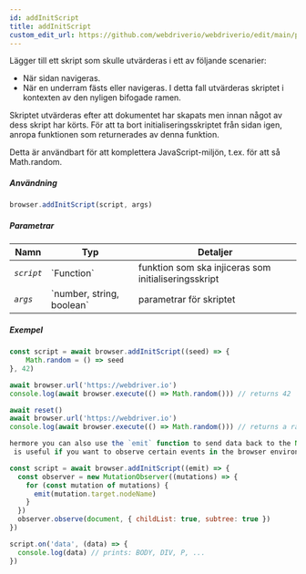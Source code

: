```yaml
---
id: addInitScript
title: addInitScript
custom_edit_url: https://github.com/webdriverio/webdriverio/edit/main/packages/webdriverio/src/commands/browser/addInitScript.ts
---
```


Lägger till ett skript som skulle utvärderas i ett av följande scenarier:

- När sidan navigeras.
- När en underram fästs eller navigeras. I detta fall utvärderas skriptet i 
  kontexten av den nyligen bifogade ramen.

Skriptet utvärderas efter att dokumentet har skapats men innan något av dess skript har körts.
För att ta bort initialiseringsskriptet från sidan igen, anropa funktionen som 
returnerades av denna funktion.

Detta är användbart för att komplettera JavaScript-miljön, t.ex. för att så Math.random.

##### Användning

```js
browser.addInitScript(script, args)
```

##### Parametrar

<table>
  <thead>
    <tr>
      <th>Namn</th><th>Typ</th><th>Detaljer</th>
    </tr>
  </thead>
  <tbody>
    <tr>
      <td><code><var>script</var></code></td>
      <td>`Function`</td>
      <td>funktion som ska injiceras som initialiseringsskript</td>
    </tr>
    <tr>
      <td><code><var>args</var></code></td>
      <td>`number, string, boolean`</td>
      <td>parametrar för skriptet</td>
    </tr>
  </tbody>
</table>

##### Exempel

```js title="addInitScript.js"
const script = await browser.addInitScript((seed) => {
    Math.random = () => seed
}, 42)

await browser.url('https://webdriver.io')
console.log(await browser.execute(() => Math.random())) // returns 42

await reset()
await browser.url('https://webdriver.io')
console.log(await browser.execute(() => Math.random())) // returns a random number

hermore you can also use the `emit` function to send data back to the Node.js environment.
 is useful if you want to observe certain events in the browser environment, e.g.:

```

```js title="addInitScriptWithEmit.js"
const script = await browser.addInitScript((emit) => {
  const observer = new MutationObserver((mutations) => {
    for (const mutation of mutations) {
      emit(mutation.target.nodeName)
    }
  })
  observer.observe(document, { childList: true, subtree: true })
})

script.on('data', (data) => {
  console.log(data) // prints: BODY, DIV, P, ...
})
```